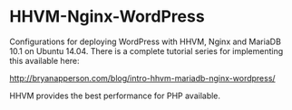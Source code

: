 HHVM-Nginx-WordPress
====================

Configurations for deploying WordPress with HHVM, Nginx and MariaDB 10.1 on Ubuntu 14.04. There is a complete tutorial series for implementing this available here:

http://bryanapperson.com/blog/intro-hhvm-mariadb-nginx-wordpress/

HHVM provides the best performance for PHP available.
